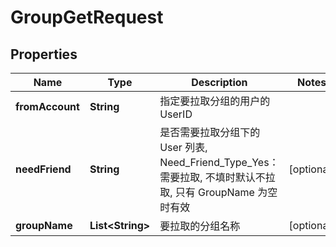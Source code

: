 

# GroupGetRequest


## Properties

| Name | Type | Description | Notes |
|------------ | ------------- | ------------- | -------------|
|**fromAccount** | **String** | 指定要拉取分组的用户的 UserID |  |
|**needFriend** | **String** | 是否需要拉取分组下的 User 列表, Need_Friend_Type_Yes： 需要拉取, 不填时默认不拉取, 只有 GroupName 为空时有效 |  [optional] |
|**groupName** | **List&lt;String&gt;** | 要拉取的分组名称 |  [optional] |



